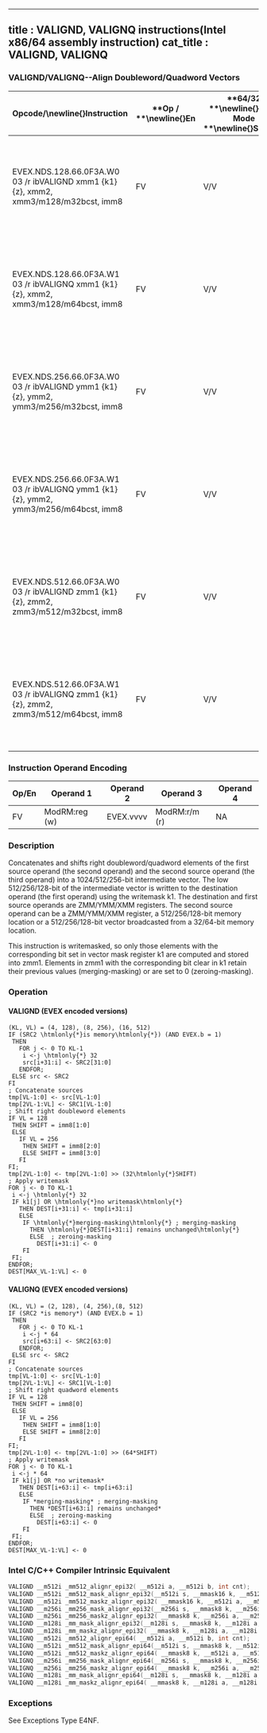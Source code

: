 ----------------------------
title : VALIGND, VALIGNQ instructions(Intel x86/64 assembly instruction)
cat_title : VALIGND, VALIGNQ
----------------------------
### VALIGND/VALIGNQ--Align Doubleword/Quadword Vectors


|**Opcode/**\newline{}**Instruction**|**Op / **\newline{}**En**|**64/32 **\newline{}**bit Mode **\newline{}**Support**|**CPUID **\newline{}**Feature **\newline{}**Flag**|**Description**|
|------------------------------------|-------------------------|------------------------------------------------------|--------------------------------------------------|---------------|
|EVEX.NDS.128.66.0F3A.W0 03 /r ibVALIGND xmm1 {k1}{z}, xmm2, xmm3/m128/m32bcst, imm8|FV|V/V|AVX512VLAVX512F|Shift right and merge vectors xmm2 and xmm3/m128/m32bcst with double-word granularity using imm8 as number of elements to shift, and store the final result in xmm1, under writemask.|
|EVEX.NDS.128.66.0F3A.W1 03 /r ibVALIGNQ xmm1 {k1}{z}, xmm2, xmm3/m128/m64bcst, imm8|FV|V/V|AVX512VLAVX512F|Shift right and merge vectors xmm2 and xmm3/m128/m64bcst with quad-word granularity using imm8 as number of elements to shift, and store the final result in xmm1, under writemask.|
|EVEX.NDS.256.66.0F3A.W0 03 /r ibVALIGND ymm1 {k1}{z}, ymm2, ymm3/m256/m32bcst, imm8|FV|V/V|AVX512VLAVX512F|Shift right and merge vectors ymm2 and ymm3/m256/m32bcst with double-word granularity using imm8 as number of elements to shift, and store the final result in ymm1, under writemask.|
|EVEX.NDS.256.66.0F3A.W1 03 /r ibVALIGNQ ymm1 {k1}{z}, ymm2, ymm3/m256/m64bcst, imm8|FV|V/V|AVX512VLAVX512F|Shift right and merge vectors ymm2 and ymm3/m256/m64bcst with quad-word granularity using imm8 as number of elements to shift, and store the final result in ymm1, under writemask.|
|EVEX.NDS.512.66.0F3A.W0 03 /r ibVALIGND zmm1 {k1}{z}, zmm2, zmm3/m512/m32bcst, imm8|FV|V/V|AVX512F|Shift right and merge vectors zmm2 and zmm3/m512/m32bcst with double-word granularity using imm8 as number of elements to shift, and store the final result in zmm1, under writemask.|
|EVEX.NDS.512.66.0F3A.W1 03 /r ibVALIGNQ zmm1 {k1}{z}, zmm2, zmm3/m512/m64bcst, imm8|FV|V/V|AVX512F|Shift right and merge vectors zmm2 and zmm3/m512/m64bcst with quad-word granularity using imm8 as number of elements to shift, and store the final result in zmm1, under writemask.|
### Instruction Operand Encoding


|Op/En|Operand 1|Operand 2|Operand 3|Operand 4|
|-----|---------|---------|---------|---------|
|FV|ModRM:reg (w)|EVEX.vvvv|ModRM:r/m (r)|NA|
### Description


Concatenates and shifts right doubleword/quadword elements of the first source operand (the second operand) and the second source operand (the third operand) into a 1024/512/256-bit intermediate vector. The low 512/256/128-bit of the intermediate vector is written to the destination operand (the first operand) using the writemask k1. The destination and first source operands are ZMM/YMM/XMM registers. The second source operand can be a ZMM/YMM/XMM register, a 512/256/128-bit memory location or a 512/256/128-bit vector broadcasted from a 32/64-bit memory location.

This instruction is writemasked, so only those elements with the corresponding bit set in vector mask register k1 are computed and stored into zmm1. Elements in zmm1 with the corresponding bit clear in k1 retain their previous values (merging-masking) or are set to 0 (zeroing-masking).


### Operation
#### VALIGND (EVEX encoded versions) 
```info-verb
(KL, VL) = (4, 128), (8, 256), (16, 512)
IF (SRC2 \htmlonly{*}is memory\htmlonly{*}) (AND EVEX.b = 1)
 THEN 
   FOR j  <- 0 TO KL-1
    i  <-j \htmlonly{*} 32
    src[i+31:i]  <- SRC2[31:0]
   ENDFOR;
 ELSE src <-  SRC2
FI
; Concatenate sources
tmp[VL-1:0]  <- src[VL-1:0]
tmp[2VL-1:VL] <-  SRC1[VL-1:0]
; Shift right doubleword elements
IF VL = 128
 THEN SHIFT = imm8[1:0]
 ELSE 
   IF VL = 256
    THEN SHIFT = imm8[2:0]
    ELSE SHIFT = imm8[3:0]
   FI
FI;
tmp[2VL-1:0] <-  tmp[2VL-1:0] >> (32\htmlonly{*}SHIFT)
; Apply writemask
FOR j  <- 0 TO KL-1
 i <- j \htmlonly{*} 32
 IF k1[j] OR \htmlonly{*}no writemask\htmlonly{*}
   THEN DEST[i+31:i] <-  tmp[i+31:i]
   ELSE 
    IF \htmlonly{*}merging-masking\htmlonly{*} ; merging-masking
      THEN \htmlonly{*}DEST[i+31:i] remains unchanged\htmlonly{*}
      ELSE  ; zeroing-masking
        DEST[i+31:i] <-  0
    FI
 FI;
ENDFOR;
DEST[MAX_VL-1:VL] <-  0
```
#### VALIGNQ (EVEX encoded versions) 
```info-verb
(KL, VL) = (2, 128), (4, 256),(8, 512)
IF (SRC2 *is memory*) (AND EVEX.b = 1)
 THEN 
   FOR j <-  0 TO KL-1
    i <- j * 64
    src[i+63:i] <-  SRC2[63:0]
   ENDFOR;
 ELSE src  <- SRC2
FI
; Concatenate sources
tmp[VL-1:0]  <- src[VL-1:0]
tmp[2VL-1:VL]  <- SRC1[VL-1:0]
; Shift right quadword elements
IF VL = 128
 THEN SHIFT = imm8[0]
 ELSE 
   IF VL = 256
    THEN SHIFT = imm8[1:0]
    ELSE SHIFT = imm8[2:0]
   FI
FI;
tmp[2VL-1:0] <-  tmp[2VL-1:0] >> (64*SHIFT)
; Apply writemask
FOR j  <- 0 TO KL-1
 i  <-j * 64
 IF k1[j] OR *no writemask*
   THEN DEST[i+63:i] <-  tmp[i+63:i]
   ELSE 
    IF *merging-masking* ; merging-masking
      THEN *DEST[i+63:i] remains unchanged*
      ELSE  ; zeroing-masking
        DEST[i+63:i]  <- 0
    FI
 FI;
ENDFOR;
DEST[MAX_VL-1:VL]  <- 0
```

### Intel C/C++ Compiler Intrinsic Equivalent

```cpp
VALIGND __m512i _mm512_alignr_epi32( __m512i a, __m512i b, int cnt);
VALIGND __m512i _mm512_mask_alignr_epi32(__m512i s, __mmask16 k, __m512i a, __m512i b, int cnt);
VALIGND __m512i _mm512_maskz_alignr_epi32( __mmask16 k, __m512i a, __m512i b, int cnt);
VALIGND __m256i _mm256_mask_alignr_epi32(__m256i s, __mmask8 k, __m256i a, __m256i b, int cnt);
VALIGND __m256i _mm256_maskz_alignr_epi32( __mmask8 k, __m256i a, __m256i b, int cnt);
VALIGND __m128i _mm_mask_alignr_epi32(__m128i s, __mmask8 k, __m128i a, __m128i b, int cnt);
VALIGND __m128i _mm_maskz_alignr_epi32( __mmask8 k, __m128i a, __m128i b, int cnt);
VALIGNQ __m512i _mm512_alignr_epi64( __m512i a, __m512i b, int cnt);
VALIGNQ __m512i _mm512_mask_alignr_epi64(__m512i s, __mmask8 k, __m512i a, __m512i b, int cnt);
VALIGNQ __m512i _mm512_maskz_alignr_epi64( __mmask8 k, __m512i a, __m512i b, int cnt);
VALIGNQ __m256i _mm256_mask_alignr_epi64(__m256i s, __mmask8 k, __m256i a, __m256i b, int cnt);
VALIGNQ __m256i _mm256_maskz_alignr_epi64( __mmask8 k, __m256i a, __m256i b, int cnt);
VALIGNQ __m128i _mm_mask_alignr_epi64(__m128i s, __mmask8 k, __m128i a, __m128i b, int cnt);
VALIGNQ __m128i _mm_maskz_alignr_epi64( __mmask8 k, __m128i a, __m128i b, int cnt);
```
### Exceptions


See Exceptions Type E4NF.

